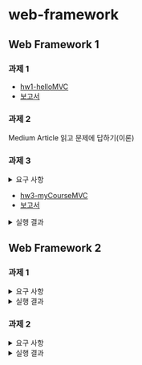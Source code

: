 # web-framework
## Web Framework 1
### 과제 1
- [hw1-helloMVC](https://github.com/coding-Benny/web-framework/tree/master/hw1-helloMVC)
- [보고서](https://github.com/coding-Benny/web-framework/wiki/hw1-helloMVC)
### 과제 2
Medium Article 읽고 문제에 답하기(이론)
### 과제 3
<details>
  <summary>요구 사항</summary>
  <ol>
    <li>지금까지 수강한 교과목을 데이터베이스에 저장</li>
    <li>웹 페이지 접속 시 인증 유무를 체크
      <ul>
        <li>인증되었으면 메인 페이지로 이동</li>
        <li>미인증시 자체적으로 작성한 로그인 폼을 출력하고 입력된 사용자 계정 정보는 DB에 저장</li>
      </ul>
    </li>
    <li>메인 페이지에는 다음과 같은 메뉴가 있음
      <ul>
        <li>학년/학기별 이수 학점 조회</li>
          <table>
            <theader>
              <tr><th>년도</th><th>학기</th><th>취득 학점</th><th>상세보기</th></tr>
            </theader>
            <tbody>
              <tr><td>...</td><td>...</td><td>...</td><td>...</td></tr>
              <tr><td>2020</td><td>1</td><td>18</td><td>링크</td></tr>
              <tr><td>2020</td><td>2</td><td>18</td><td>링크</td></tr>
            </tbody>
            <tfoot style="text-align: center">
              <tr><th>총계</th><th></th><th>94</th><th></th></tr>
            </tfoot>
          </table>
          상세보기 링크 클릭 시 학기별 수강 내역 출력
          <table>
            <theader>
              <tr><th>년도</th><th>학기</th><th>교과목명</th><th>교과구분</th><th>담당교수</th><th>학점</th></tr>
            </theader>
            <tbody>
              <tr><td>2020</td><td>1</td><td>정보보안</td><td>전선</td><td>김남윤</td><td>3</td></tr>
              <tr><td>2020</td><td>1</td><td>운영체제</td><td>전선</td><td>황기태</td><td>3</td></tr>
              <tr><td>...</td><td>...</td><td>...</td><td>...</td><td>...</td><td>...</td></tr>
            </tbody>
          </table>
        <li>수강 신청하기</li>
          2021년 1학기에 신청할 예상 교과목을 웹 폼을 통해 입력 받고 해당 데이터에 대한 검증 작업을 실시한 후(오류시 재입력 요청) DB에 저장
        <li>수강 신청 조회</li>
          <table>
            <theader>
              <tr><th>년도</th><th>학기</th><th>교과목명</th><th>교과구분</th><th>담당교수</th><th>학점</th></tr>
            </theader>
            <tbody>
              <tr><td>2021</td><td>1</td><td>데이터베이스</td><td>전선</td><td>김영웅</td><td>3</td></tr>
              <tr><td>2021</td><td>1</td><td>안드로이드</td><td>전지</td><td>허준영</td><td>3</td></tr>
              <tr><td>...</td><td>...</td><td>...</td><td>...</td><td>...</td><td>...</td></tr>
            </tbody>
          </table>
        </li>
    </ul>
  </ol>
</details>

- [hw3-myCourseMVC](https://github.com/coding-Benny/web-framework/tree/master/myCourseMVC)
- [보고서](https://github.com/coding-Benny/web-framework/wiki/hw3-myCourseMVC)

<details>
  <summary>실행 결과</summary>
  <ul>
    <li>로그인</li>
    <img src="https://github.com/coding-Benny/web-framework/blob/master/myCourseMVC/images/login.png" width="600" height="300">
    <li>메인 페이지</li>
    <img src="https://github.com/coding-Benny/web-framework/blob/master/myCourseMVC/images/main.png" width="600" height="180">
    <li>학년/학기별 이수 총 학점</li>
    <img src="https://github.com/coding-Benny/web-framework/blob/master/myCourseMVC/images/summary.png" width="600" height="450">
    <li>2020-1 수강 내역</li>
    <img src="https://github.com/coding-Benny/web-framework/blob/master/myCourseMVC/images/detail-2020-1.png" width="600" height="450">
    <li>2021-1 수강신청 폼</li>
    <img src="https://github.com/coding-Benny/web-framework/blob/master/myCourseMVC/images/register.png" width="600" height="300">
    <li>수강신청 완료</li>
    <img src="https://github.com/coding-Benny/web-framework/blob/master/myCourseMVC/images/register-completed.png" width="600" height="180">
    <li>2021-1 수강 신청 내역</li>
    <img src="https://github.com/coding-Benny/web-framework/blob/master/myCourseMVC/images/registration.png" width="600" height="450">
  </ul>
</details>

## Web Framework 2
### 과제 1
<details>
  <summary>요구 사항</summary>
  <a href="https://github.com/stelladream/eCommerce">기본 소스</a>를 수정하여 Product와 Category를 관리하는 REST API를 구현하기
</details>
<details>
  <summary>실행 결과</summary>
  <ul>
    <li>Product와 Category 정보를 데이터베이스에 삽입
    
```console
$ cd eCommerce/src/main/resources
$ mysql -u root -p
$ use eCommerce;
$ source data.sql;
```
   </li>
   <li> Postman으로 전체 실행 결과를 확인하실 수 있습니다 :)<br>
  
[![Run in Postman](https://run.pstmn.io/button.svg)](https://app.getpostman.com/run-collection/9966865-27eaf1fc-3c65-474d-9ec0-3aeefdb103c8?action=collection%2Ffork&collection-url=entityId%3D9966865-27eaf1fc-3c65-474d-9ec0-3aeefdb103c8%26entityType%3Dcollection)
    <details>
  <summary>스크린샷</summary>
    <ol type="1">
      <li>
        모든 product 조회하기: <code>GET</code> http://localhost:8080/ecommerce/api/products<br>
        <img src="https://github.com/coding-Benny/web-framework/blob/master/eCommerce/images/1.view-all-products.PNG" alt="View all products">
      </li>
      <li>
        특정 product 조회하기: <code>GET</code> http://localhost:8080/ecommerce/api/products/{id}<br>
        <img src="https://github.com/coding-Benny/web-framework/blob/master/eCommerce/images/2.view-product.PNG" alt="View product">
      </li>
      <li>
        product 생성하기: <code>POST</code> http://localhost:8080/ecommerce/api/products<br>
        <img src="https://github.com/coding-Benny/web-framework/blob/master/eCommerce/images/3.create-product.PNG" alt="Create product">
      </li>
      <li>
        product 수정하기: <code>PUT</code> http://localhost:8080/ecommerce/api/products/{id}<br>
        <img src="https://github.com/coding-Benny/web-framework/blob/master/eCommerce/images/4.update-product.PNG" alt="Update product">
      </li>
      <li>
        product 삭제하기: <code>DELETE</code> http://localhost:8080/ecommerce/api/products/{id}<br>
        <img src="https://github.com/coding-Benny/web-framework/blob/master/eCommerce/images/5.delete-product.PNG" alt="Remove product">
      </li>
      <li>
        모든 category 조회하기: <code>GET</code> http://localhost:8080/ecommerce/api/categories<br>
        <img src="https://github.com/coding-Benny/web-framework/blob/master/eCommerce/images/1-1.view-all-categories.PNG" alt="View all categories">
      </li>
      <li>
        특정 category 조회하기: <code>GET</code> http://localhost:8080/ecommerce/api/categories/{id}<br>
        <img src="https://github.com/coding-Benny/web-framework/blob/master/eCommerce/images/1-2.view-category.PNG" alt="View category">
      </li>
      <li>
        category 생성하기: <code>POST</code> http://localhost:8080/ecommerce/api/categories<br>
        <img src="https://github.com/coding-Benny/web-framework/blob/master/eCommerce/images/1-3.create-category.PNG" alt="Create category">
      </li>
      <li>
        category 수정하기: <code>PUT</code> http://localhost:8080/ecommerce/api/categories/{id}<br>
        <img src="https://github.com/coding-Benny/web-framework/blob/master/eCommerce/images/1-4.update-category.PNG" alt="Update category">
      </li>
      <li>
        category 삭제하기: <code>DELETE</code> http://localhost:8080/ecommerce/api/categories/{id}<br>
        <img src="https://github.com/coding-Benny/web-framework/blob/master/eCommerce/images/1-5.delete-category.PNG" alt="Remove category">
      </li>
      <li>
        부모 카테고리에 속한 자식 카테고리 조회하기: <code>GET</code> http://localhost:8080/ecommerce/api/categories/{parent_id}/subcategories<br>
        <img src="https://github.com/coding-Benny/web-framework/blob/master/eCommerce/images/2-1.view-child-categories.PNG" alt="View child categories">
      </li>
      <li>
        부모 카테고리와 자식 카테고리 연결하기
        <ol>
          <li>
            서브 카테고리 생성하기: <code>POST</code> http://localhost:8080/ecommerce/api/categories<br>
            <img src="https://github.com/coding-Benny/web-framework/blob/master/eCommerce/images/2-2-1.create-subcategory.PNG" alt="Create subcategory">
          </li>
          <li>
            연결하기: <code>POST</code> http://localhost:8080/ecommerce/api/categories/{parent_id}/subcategories/{child_id}<br>
            <img src="https://github.com/coding-Benny/web-framework/blob/master/eCommerce/images/2-2-2.connect-parent-child-category.PNG" alt="Connect parent and child category">
          </li>
        </ol>
      </li>
      <li>
        부모 카테고리에 속한 자식 카테고리 제거하기: <code>DELETE</code> http://localhost:8080/ecommerce/api/categories/{parent_id}/subcategories<br>
        <img src="https://github.com/coding-Benny/web-framework/blob/master/eCommerce/images/2-3.remove-child-from-parent-category.PNG" alt="Remove child from parent category">
      </li>
      <li>
        카테고리에 속한 모든 product 조회하기: <code>GET</code> http://localhost:8080/ecommerce/api/categories/{id}/products<br>
        <img src="https://github.com/coding-Benny/web-framework/blob/master/eCommerce/images/3-1.view-all-products-belongs-category.PNG" alt="View all products belongs category">
      </li>
      <li>
        product를 카테고리에 넣기
        <ol>
          <li>
            product 생성하기: <code>POST</code> http://localhost:8080/ecommerce/api/products<br>
            <img src="https://github.com/coding-Benny/web-framework/blob/master/eCommerce/images/3-2-1.create-product.PNG" alt="Create product">
          </li>
          <li>
            카테고리에 넣기: <code>POST</code> http://localhost:8080/ecommerce/api/categories/{category_id}/products/{product_id}<br>
            <img src="https://github.com/coding-Benny/web-framework/blob/master/eCommerce/images/3-2-2.put-product-into-category.PNG" alt="Put product into category">
          </li>
        </ol>
      </li>
      <li>
        product를 카테고리에서 제거하기: <code>DELETE</code> http://localhost:8080/ecommerce/api/categories/{category_id}/products/{product_id}<br>
        <img src="https://github.com/coding-Benny/web-framework/blob/master/eCommerce/images/3-3.delete-product-from-category.PNG" alt="Delete product from category">
      </li>
    <ol>
    </details>
   </li>
  </ul>
</details>
  
### 과제 2
<details>
  <summary>요구 사항</summary>
  제공된 <a href="https://github.com/stelladream/ecommerce-springboot-rest">기본 소스</a>를 기반으로 Spring Boot 2.4.5에서 다음을 수행하기
  <ol>
    <li><code>README.md</code>의 6번 항목에 따라 Postman을 사용하여 Request를 보내고 Response를 보이기</li>
    <li>Charlie 계정(권한은 admin, 패스워드는 charliepw)을 <code>data.sql</code>에 저장하기</li>
    <ul>
      <li>패스워드는 BCryptPasswordEncoder를 이용하여 해쉬값을 저장</li>
      <li><code>GET /api/products</code>를 호출했을 때 로그인 화면이 보일 수 있도록 코드를 수정하고 브라우저에서 로그인이 성공적으로 이루어짐을 보이기</li>
    </ul>
    <li><code>GET /api/categories/1</code> 요청을 보내고 응답 메시지(hypermedia)를 보인 다음, 이와 관련된 프로그램 소스를 지적하고 설명하기</li>
    <li>Category에서 특정 Product를 제거하는 코드 작성하고 결과 보이기</li>
    <ul>
      <li>응답 상태 코드(status code)는 <code>204 No Content.</code>로 설정</li>
    </ul>
  </ol>
</details>
<details>
  <summary>실행 결과</summary>
  <ul>
    <li>Product와 Category 및 User 정보를 데이터베이스에 삽입
    
```console
$ cd ecommerce-springboot-rest/src/main/resources
$ mysql -u root -p
$ use ecommerce;
$ source data.sql;
```
   </li>
   <li> Postman으로 전체 실행 결과를 확인하실 수 있습니다 :)<br>
  
[![Run in Postman](https://run.pstmn.io/button.svg)](https://app.getpostman.com/run-collection/9966865-dd3286c7-9eff-414b-9fa7-c928ddab07ee?action=collection%2Ffork&collection-url=entityId%3D9966865-dd3286c7-9eff-414b-9fa7-c928ddab07ee%26entityType%3Dcollection)
    <details>
  <summary>스크린샷</summary>
    
#### 1.Postman으로 Request & Response
      
  <ol type="1">
    <li>모든 product 조회하기: <code>GET</code> http://localhost:8080/api/products</li>
        
![View all products](https://user-images.githubusercontent.com/51183274/123884509-5a5fb980-d986-11eb-97d8-d24dc7a55cdd.png)

      
  <li>특정 product 조회하기: <code>GET</code> http://localhost:8080/api/products/{id}</li>
        
![View product](https://user-images.githubusercontent.com/51183274/123884644-aad71700-d986-11eb-8e32-ef59dbd34f04.png)

  <li>product 생성하기: <code>POST</code> http://localhost:8080/api/products</li>

![Create product](https://user-images.githubusercontent.com/51183274/123884865-318bf400-d987-11eb-8bb2-51c36a9d7b46.png)

  <li>product 수정하기: <code>PUT</code> http://localhost:8080/api/products/{id}</li>
      
![Update product](https://user-images.githubusercontent.com/51183274/123884903-4bc5d200-d987-11eb-8cf2-8cfa0455cf27.png)

  <li>product 삭제하기: <code>DELETE</code> http://localhost:8080/api/products/{id}</li>
      
![Remove product](https://user-images.githubusercontent.com/51183274/123884979-7021ae80-d987-11eb-8e06-0df2afae1a6b.png)
      
  <li>모든 category 조회하기: <code>GET</code> http://localhost:8080/api/categories</li>

![View all categories](https://user-images.githubusercontent.com/51183274/123885020-8465ab80-d987-11eb-907f-8e1d8bc6d269.png)

  <li>특정 category 조회하기: <code>GET</code> http://localhost:8080/api/categories/{id}</li>
      
![View category](https://user-images.githubusercontent.com/51183274/123885105-aceda580-d987-11eb-8254-983453b9c2e4.png)
      
  <li>category 생성하기: <code>POST</code> http://localhost:8080/api/categories</li>
      
![Create category](https://user-images.githubusercontent.com/51183274/123885176-d8709000-d987-11eb-81d5-366f7b56b331.png)

  <li>category 수정하기: <code>PUT</code> http://localhost:8080/api/categories/{id}</li>
      
![Update category](https://user-images.githubusercontent.com/51183274/123885267-0c4bb580-d988-11eb-8e4b-974fc78c8409.png)
      
  <li>category 삭제하기: <code>DELETE</code> http://localhost:8080/api/categories/{id}</li>
    
![Remove category](https://user-images.githubusercontent.com/51183274/123885278-166db400-d988-11eb-9fd0-629e2fea04ac.png)
      
  <li>부모 카테고리에 속한 자식 카테고리 조회하기: <code>GET</code> http://localhost:8080/api/categories/{parent_id}/subcategories</li>
      
![View subcategories](https://user-images.githubusercontent.com/51183274/123885331-3309ec00-d988-11eb-8bd2-270bcd1560be.png)
      
  <li>
    부모 카테고리와 자식 카테고리 연결하기
    <ol>
      <li>서브 카테고리 생성하기: <code>POST</code> http://localhost:8080/api/categories</li>
      
![Create subcategory](https://user-images.githubusercontent.com/51183274/123885447-72d0d380-d988-11eb-9615-9e7f96a9cbb7.png)
      
  <li>연결하기: <code>POST</code> http://localhost:8080/api/categories/{parent_id}/subcategories/{child_id}</li>
      
![Connect parent and child category](https://user-images.githubusercontent.com/51183274/123885483-8714d080-d988-11eb-8de6-75cecb80c5d7.png)
      
  </ol>
  </li>
      
  <li>연결하기: <code>POST</code> http://localhost:8080/api/categories/{parent_id}/subcategories/{child_id}</li>
      
![Connect parent and child category](https://user-images.githubusercontent.com/51183274/123885483-8714d080-d988-11eb-8de6-75cecb80c5d7.png)
      
  <li>부모 카테고리에 속한 자식 카테고리 제거하기: <code>DELETE</code> http://localhost:8080/api/categories/{parent_id}/subcategories</li>
      
![Remove child from parent category](https://user-images.githubusercontent.com/51183274/123886585-c0e6d680-d98a-11eb-8291-c1a2e3ce9dbf.png)
      
  <li>카테고리에 속한 모든 product 조회하기: <code>GET</code> http://localhost:8080/api/categories/{id}/products</li>
      
![View all products belonging category](https://user-images.githubusercontent.com/51183274/123886670-eb389400-d98a-11eb-89d9-95115e98a4a3.png)
      
  <li>product를 카테고리에 넣기
    <ol>
      <li>product 생성하기: <code>POST</code> http://localhost:8080/api/products</li>
      
![Create product](https://user-images.githubusercontent.com/51183274/123886730-10c59d80-d98b-11eb-87e2-7eb243cd9b20.png)
      
  <li>
    카테고리에 넣기: <code>POST</code> http://localhost:8080/api/categories/{category_id}/products/{product_id}</li>
      
![Put product into category](https://user-images.githubusercontent.com/51183274/123886779-2a66e500-d98b-11eb-90a2-e214adc2f102.png)

  </ol>
  </li>
    
#### 2. Charlie의 계정을 data.sql에 저장하고 로그인 확인   
![Charlie's login](https://user-images.githubusercontent.com/51183274/123887491-8ed67400-d98c-11eb-9623-7effa5967991.png)

#### 4. Category에서 특정 Product 제거
![Remove product from category](https://user-images.githubusercontent.com/51183274/123887561-b594aa80-d98c-11eb-9ba7-f4a26cf2e490.png)

  </details>
  
  </ul>
</details>
